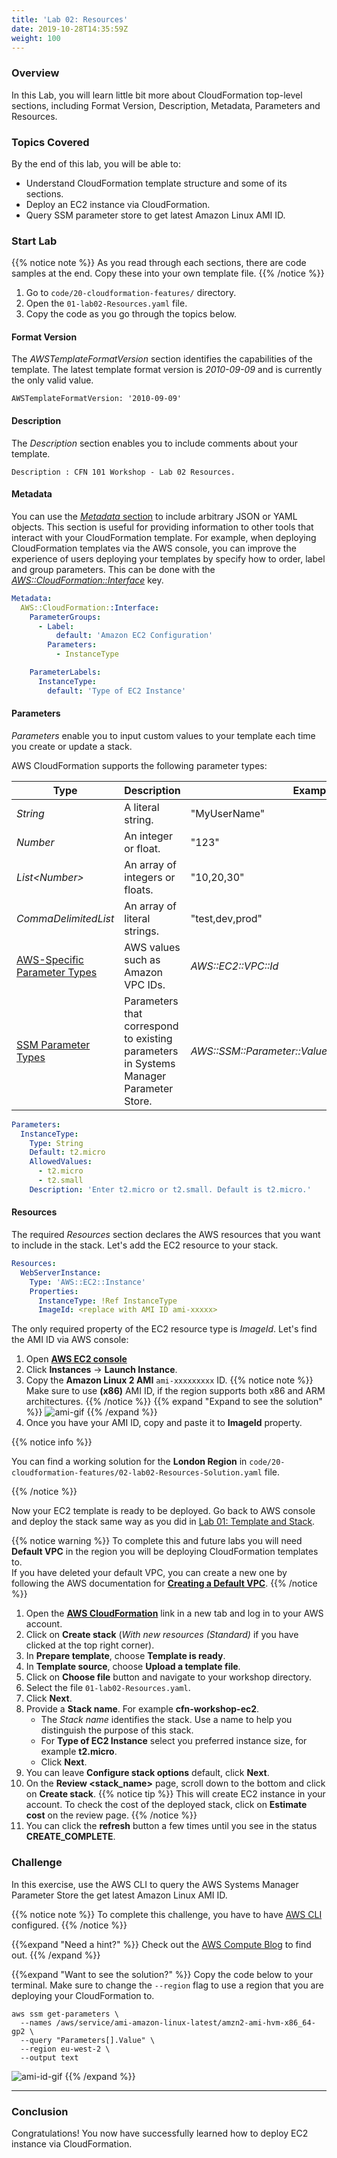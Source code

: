 ```yaml
---
title: 'Lab 02: Resources'
date: 2019-10-28T14:35:59Z
weight: 100
---
```


### Overview

In this Lab, you will learn little bit more about CloudFormation top-level sections, including Format Version, Description, Metadata, Parameters and Resources.

### Topics Covered
By the end of this lab, you will be able to:

+ Understand CloudFormation template structure and some of its sections.
+ Deploy an EC2 instance via CloudFormation.
+ Query SSM parameter store to get latest Amazon Linux AMI ID.

### Start Lab

{{% notice note %}}
As you read through each sections, there are code samples at the end. Copy these into your own template file.
{{% /notice %}}

1. Go to `code/20-cloudformation-features/` directory.
1. Open the `01-lab02-Resources.yaml` file.
1. Copy the code as you go through the topics below.

#### Format Version
The _AWSTemplateFormatVersion_ section identifies the capabilities of the template. The latest template format version is _2010-09-09_ and is currently the only valid value.

    AWSTemplateFormatVersion: '2010-09-09'

#### Description
The _Description_ section enables you to include comments about your template.

    Description : CFN 101 Workshop - Lab 02 Resources.

#### Metadata
You can use the [_Metadata_ section](https://docs.aws.amazon.com/AWSCloudFormation/latest/UserGuide/metadata-section-structure.html) to include arbitrary JSON or YAML objects. This section is useful for providing information to other tools that interact with your CloudFormation template. For example, when deploying CloudFormation templates via the AWS console, you can improve the experience of users deploying your templates by specify how to order, label and group parameters. This can be done with the [_AWS::CloudFormation::Interface_](https://docs.aws.amazon.com/AWSCloudFormation/latest/UserGuide/aws-resource-cloudformation-interface.html) key.

```yaml
Metadata:
  AWS::CloudFormation::Interface:
    ParameterGroups:
      - Label:
          default: 'Amazon EC2 Configuration'
        Parameters:
          - InstanceType

    ParameterLabels:
      InstanceType:
        default: 'Type of EC2 Instance'
```

#### Parameters
_Parameters_ enable you to input custom values to your template each time you create or update a stack.

AWS CloudFormation supports the following parameter types:

|Type|Description|Example|
|----|----|----|
| _String_ |A literal string.|"MyUserName"|
| _Number_ |An integer or float.|"123"|
| _List\<Number\>_ |An array of integers or floats.|"10,20,30"|
| _CommaDelimitedList_ |An array of literal strings.|"test,dev,prod"|
|[AWS-Specific Parameter Types](https://docs.aws.amazon.com/AWSCloudFormation/latest/UserGuide/parameters-section-structure.html#aws-specific-parameter-types)|AWS values such as Amazon VPC IDs.| _AWS::EC2::VPC::Id_ |
|[SSM Parameter Types](https://docs.aws.amazon.com/AWSCloudFormation/latest/UserGuide/parameters-section-structure.html#aws-ssm-parameter-types)|Parameters that correspond to existing parameters in Systems Manager Parameter Store.| _AWS::SSM::Parameter::Value\<AWS::EC2::Image::Id\>_ |

```yaml
Parameters:
  InstanceType:
    Type: String
    Default: t2.micro
    AllowedValues:
      - t2.micro
      - t2.small
    Description: 'Enter t2.micro or t2.small. Default is t2.micro.'
```

#### Resources

The required _Resources_ section declares the AWS resources that you want to include in the stack. Let's add the EC2 resource to your stack.

```yaml
Resources:
  WebServerInstance:
    Type: 'AWS::EC2::Instance'
    Properties:
      InstanceType: !Ref InstanceType
      ImageId: <replace with AMI ID ami-xxxxx>
```

The only required property of the EC2 resource type is _ImageId_. Let's find the AMI ID via AWS console:

  1. Open **[AWS EC2 console](https://console.aws.amazon.com/ec2)**
  1. Click **Instances** -> **Launch Instance**.
  1. Copy the **Amazon Linux 2 AMI** `ami-xxxxxxxxx` ID.
  {{% notice note %}}
  Make sure to use **(x86)** AMI ID, if the region supports both x86 and ARM architectures.
  {{% /notice %}}
  {{% expand "Expand to see the solution" %}}
  ![ami-gif](../ami-1.gif)
  {{% /expand %}}
  1. Once you have your AMI ID, copy and paste it to **ImageId** property.

{{% notice info %}}

You can find a working solution for the **London Region** in `code/20-cloudformation-features/02-lab02-Resources-Solution.yaml` file.

{{% /notice %}}

Now your EC2 template is ready to be deployed. Go back to AWS console and deploy the stack same way as you did in [Lab 01: Template and Stack](/30-cloudformation-fundamentals/200-lab-01-stack).

{{% notice warning %}}
To complete this and future labs you will need **Default VPC** in the region you will be deploying CloudFormation templates to. \
If you have deleted your default VPC, you can create a new one by following the AWS documentation for **[Creating a Default VPC](https://docs.aws.amazon.com/vpc/latest/userguide/default-vpc.html#create-default-vpc)**.
{{% /notice %}}

1. Open the **[AWS CloudFormation](https://console.aws.amazon.com/cloudformation)** link in a new tab and log in to your AWS account.
1. Click on **Create stack** (_With new resources (Standard)_ if you have clicked at the top right corner).
1. In **Prepare template**, choose **Template is ready**.
1. In **Template source**, choose **Upload a template file**.
1. Click on **Choose file** button and navigate to your workshop directory.
1. Select the file `01-lab02-Resources.yaml`.
1. Click **Next**.
1. Provide a **Stack name**. For example **cfn-workshop-ec2**.
    + The _Stack name_ identifies the stack. Use a name to help you distinguish the purpose of this stack.
    + For **Type of EC2 Instance** select you preferred instance size, for example **t2.micro**.
    + Click **Next**.
1. You can leave **Configure stack options** default, click **Next**.
1. On the **Review <stack_name>** page, scroll down to the bottom and click on **Create stack**.
    {{% notice tip %}}
  This will create EC2 instance in your account. To check the cost of the deployed stack, click on **Estimate cost** on the review page.
    {{% /notice %}}
1. You can click the **refresh** button a few times until you see in the status **CREATE_COMPLETE**.

### Challenge

In this exercise, use the AWS CLI to query the AWS Systems Manager Parameter Store the get latest Amazon Linux AMI ID.

{{% notice note %}}
To complete this challenge, you have to have [AWS CLI](/20-prerequisites/200-awscli) configured.
{{% /notice %}}

{{%expand "Need a hint?" %}}
Check out the [AWS Compute Blog](https://aws.amazon.com/blogs/compute/query-for-the-latest-amazon-linux-ami-ids-using-aws-systems-manager-parameter-store/) to find out.
{{% /expand %}}

{{%expand "Want to see the solution?" %}}
Copy the code below to your terminal. Make sure to change the `--region` flag to use a region that you are deploying your CloudFormation to.

```shell script
aws ssm get-parameters \
  --names /aws/service/ami-amazon-linux-latest/amzn2-ami-hvm-x86_64-gp2 \
  --query "Parameters[].Value" \
  --region eu-west-2 \
  --output text
```

![ami-id-gif](../ami-id.gif)
{{% /expand %}}

---
### Conclusion
Congratulations! You now have successfully learned how to deploy EC2 instance via CloudFormation.
